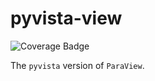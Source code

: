 # pyvista-view

![Coverage Badge][coverage_badge]

<div align="justify">

The ``pyvista`` version of ``ParaView``.

</div>

[coverage_badge]: https://img.shields.io/endpoint?url=https://gist.githubusercontent.com/adam-grant-hendry/ce429e1917b981c2935d5823f064588c/raw/coverage_badge.json
